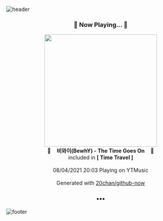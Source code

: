![header](https://capsule-render.vercel.app/api?type=wave&height=170&section=header&text=Hi.%20I'm%20SHIFT&fontColor=090707&fontAlignX=45&fontAlignY=65&fontSize=100)

<h3 align="center">🎵 Now Playing... 🎵</h3>
<p align="center">
  <a href="https://music.youtube.com/watch?v=8hTMXZ8hVd8">
    <img width="300" src="https://lh3.googleusercontent.com/0fwxWy4PhaIpGje7n3umflSZx3pk2inzix-RKOPix4SV9v37FEfaCx8Je0gQs1FqyJZI5K8Sg0pxKyA">
  </a>
  <br>
  🎵&nbsp&nbsp&nbsp <b>비와이(BewhY) - The Time Goes On</b> &nbsp&nbsp&nbsp🎵
  <br>
  included in <b>[ Time Travel ]</b>
  
  <br />
  <br />
  08/04/2021 20:03 Playing on YTMusic
  <br />
  <br />
  Generated with <a href="https://github.com/20chan/github-now">20chan/github-now</a>
</p>

<h3 align="center">•••</h3>

![footer](https://capsule-render.vercel.app/api?type=wave&height=150&section=footer)
